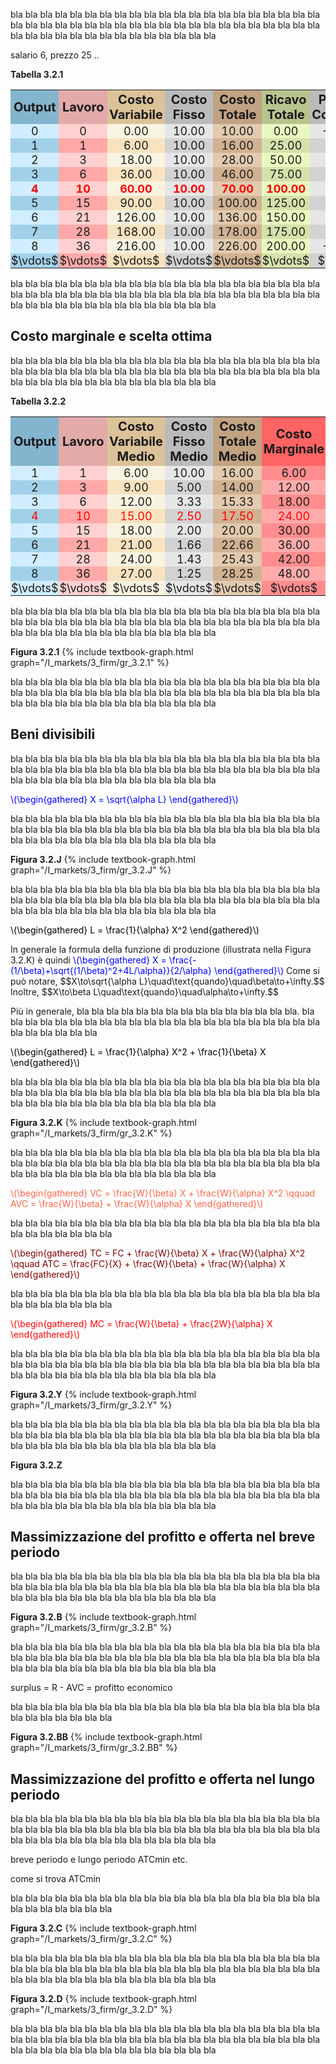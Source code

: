 



bla bla bla bla bla bla bla bla bla bla bla bla bla bla bla bla bla bla bla bla bla bla bla bla bla bla bla bla 
bla bla bla bla bla bla bla bla bla bla bla bla bla bla bla bla bla bla bla bla bla bla bla bla bla bla bla bla


salario 6, prezzo 25 ..


<a id="tab_3.2.1"><strong>Tabella 3.2.1</strong></a>
<!---light blue = #d0eeff --->
<!---darker blue = #a2d0e9 --->
<!---light red = #ffa8a8 --->
<!---darker red = #ffd0d0 --->
<!---buyer darker color = #d5e1aa --->
<!---buyer light color = #e8f8c0 --->
<!---seller darker color = #f8e3c0 --->
<!---seller light color = #f8f4e1 --->
<style>
  .alf th,
  .alf td { padding: 1px; text-align: center; font-size: 18px; }
  .alf th { padding: 3px;  font-size: 20px; }
  .alf th:nth-child(3){ background-color: #DCC298; }
  .alf th:nth-child(4){ background-color: #BBBBBB; }
  .alf th:nth-child(1){ background-color: #84B5CF; }
  .alf th:nth-child(2){ background-color: #e3aaaa; }
  .alf th:nth-child(6){ background-color: #B8C48E; }
  .alf th:nth-child(7){ background-color: #BBBBBB; }
  .alf th:nth-child(5){ background-color: #C1A282; }
  .alf th:nth-child(8){ background-color: #c8ec91; }

  .alf tr:nth-child(2n+1) td:nth-child(3){background: #f8e3c0;} 
  .alf tr:nth-child(2n+2) td:nth-child(3){background: #f8f4e1;} 

  .alf tr:nth-child(2n+1) td:nth-child(1){background: #a2d0e9;} 
  .alf tr:nth-child(2n+2) td:nth-child(1){background: #d0eeff;} 

  .alf tr:nth-child(2n+1) td:nth-child(4){background: #D2D2D2;} 
  .alf tr:nth-child(2n+2) td:nth-child(4){background: #E6E6E6;} 

  .alf tr:nth-child(2n+1) td:nth-child(2){background: #ffa8a8;} 
  .alf tr:nth-child(2n+2) td:nth-child(2){background: #ffd0d0;} 

  .alf tr:nth-child(2n+1) td:nth-child(6){background: #d5e1aa;} 
  .alf tr:nth-child(2n+2) td:nth-child(6){background: #e8f8c0;} 

  .alf tr:nth-child(2n+1) td:nth-child(7){background: #D2D2D2;} 
  .alf tr:nth-child(2n+2) td:nth-child(7){background: #E6E6E6;} 

  .alf tr:nth-child(2n+1) td:nth-child(8){background: #d5ff94;} 
  .alf tr:nth-child(2n+2) td:nth-child(8){background: #e3ffb8;} 

  .alf tr:nth-child(2n+1) td:nth-child(5){background: #D0B292;} 
  .alf tr:nth-child(2n+2) td:nth-child(5){background: #E2CAAF;} 

  .alf tr:nth-child(6) {color: red; font-weight: bold; }

</style>

  <table class="alf">
    <tr>
      <th style="width:10%"> Output </th>
      <th style="width:10%"> Lavoro </th>
      <th style="width:15%"> Costo Variabile </th>
      <th style="width:15%"> Costo Fisso </th>
      <th style="width:20%"> Costo Totale </th>
      <th style="width:15%"> Ricavo Totale</th>
      <th style="width:20%"> Profitto Contabile </th>
      <th style="width:20%"> Profitto Economico</th>
    </tr>
    <tr> <td>0</td> <td>0</td> <td>0.00</td> <td>10.00</td> <td>10.00</td> <td>0.00</td> <td>-10.00</td> <td>0.00</td>  </tr>
    <tr> <td>1</td> <td>1</td> <td>6.00</td> <td>10.00</td> <td>16.00</td><td>25.00</td> <td>9.00</td>  <td>19.00</td> </tr>
    <tr> <td>2</td> <td>3</td> <td>18.00</td> <td>10.00</td> <td>28.00</td><td>50.00</td> <td>22.00</td> <td>32.00</td> </tr>
    <tr> <td>3</td> <td>6</td> <td>36.00</td> <td>10.00</td> <td>46.00</td><td>75.00</td> <td>29.00</td> <td>39.00</td></tr>
    <tr> <td>4</td> <td>10</td> <td>60.00</td> <td>10.00</td> <td>70.00</td><td>100.00</td> <td>30.00</td> <td>40.00</td></tr>
    <tr> <td>5</td> <td>15</td> <td>90.00</td> <td>10.00</td> <td>100.00</td><td>125.00</td> <td>25.00</td> <td>35.00</td></tr>
    <tr> <td>6</td> <td>21</td> <td>126.00</td> <td>10.00</td> <td>136.00</td><td>150.00</td> <td>14.00</td> <td>24.00</td></tr>
    <tr> <td>7</td> <td>28</td> <td>168.00</td> <td>10.00</td> <td>178.00</td><td>175.00</td> <td>-3.00</td> <td>7.00</td></tr>
    <tr> <td>8</td> <td>36</td> <td>216.00</td> <td>10.00</td> <td>226.00</td><td>200.00</td> <td>-26.00</td> <td>-16.00</td></tr>
    <tr> <td>$\vdots$</td> <td>$\vdots$</td> <td>$\vdots$</td> <td>$\vdots$</td> <td>$\vdots$</td> <td>$\vdots$</td> <td>$\vdots$</td><td>$\vdots$</td> </tr>
  </table>





bla bla bla bla bla bla bla bla bla bla bla bla bla bla bla bla bla bla bla bla bla bla bla bla bla bla bla bla 
bla bla bla bla bla bla bla bla bla bla bla bla bla bla bla bla bla bla bla bla bla bla bla bla bla bla bla bla








<h2 id="SUBSEC_mc-it">Costo marginale e scelta ottima</h2>
bla bla bla bla bla bla bla bla bla bla bla bla bla bla bla bla bla bla bla bla bla bla bla bla bla bla bla bla 
bla bla bla bla bla bla bla bla bla bla bla bla bla bla bla bla bla bla bla bla bla bla bla bla bla bla bla bla 

<a id="tab_3.2.2"><strong>Tabella 3.2.2</strong></a>
<!---light blue = #d0eeff --->
<!---darker blue = #a2d0e9 --->
<!---light red = #ffa8a8 --->
<!---darker red = #ffd0d0 --->
<!---buyer darker color = #d5e1aa --->
<!---buyer light color = #e8f8c0 --->
<!---seller darker color = #f8e3c0 --->
<!---seller light color = #f8f4e1 --->
<style>
  .alf2 th,
  .alf2 td { padding: 1px; text-align: center; font-size: 18px; }
  .alf2 th { padding: 3px;  font-size: 20px; }
  .alf2 th:nth-child(3){ background-color: #DCC298; }
  .alf2 th:nth-child(4){ background-color: #BBBBBB; }
  .alf2 th:nth-child(1){ background-color: #84B5CF; }
  .alf2 th:nth-child(2){ background-color: #e3aaaa; }
  .alf2 th:nth-child(7){ background-color: #B8C48E; }
  .alf2 th:nth-child(6){ background-color: #FF6464; }
  .alf2 th:nth-child(5){ background-color: #C1A282; }
  .alf2 th:nth-child(8){ background-color: #c8ec91; }

  .alf2 tr:nth-child(2n+1) td:nth-child(3){background: #f8e3c0;} 
  .alf2 tr:nth-child(2n+2) td:nth-child(3){background: #f8f4e1;} 

  .alf2 tr:nth-child(2n+1) td:nth-child(1){background: #a2d0e9;} 
  .alf2 tr:nth-child(2n+2) td:nth-child(1){background: #d0eeff;} 

  .alf2 tr:nth-child(2n+1) td:nth-child(4){background: #D2D2D2;} 
  .alf2 tr:nth-child(2n+2) td:nth-child(4){background: #E6E6E6;} 

  .alf2 tr:nth-child(2n+1) td:nth-child(2){background: #ffa8a8;} 
  .alf2 tr:nth-child(2n+2) td:nth-child(2){background: #ffd0d0;} 

  .alf2 tr:nth-child(2n+1) td:nth-child(7){background: #d5e1aa;} 
  .alf2 tr:nth-child(2n+2) td:nth-child(7){background: #e8f8c0;} 

  .alf2 tr:nth-child(2n+1) td:nth-child(6){background: #ffabab;} 
  .alf2 tr:nth-child(2n+2) td:nth-child(6){background: #ff8d8d;} 

  .alf2 tr:nth-child(2n+1) td:nth-child(5){background: #D0B292;} 
  .alf2 tr:nth-child(2n+2) td:nth-child(5){background: #E2CAAF;} 

  .alf2 tr:nth-child(2n+1) td:nth-child(8){background: #d5ff94;} 
  .alf2 tr:nth-child(2n+2) td:nth-child(8){background: #e3ffb8;} 

  .alf2 tr:nth-child(5) {color: red; font-weight: normal; }

</style>

  <table class="alf2">
    <tr>
      <th style="width:10%"> Output </th>
      <th style="width:10%"> Lavoro </th>
      <th style="width:15%"> Costo Variabile Medio </th>
      <th style="width:15%"> Costo Fisso Medio</th>
      <th style="width:20%"> Costo Totale Medio </th>
      <th style="width:20%"> Costo Marginale </th>
      <th style="width:15%"> Ricavo Marginale</th>
      <th style="width:15%"> Profitto Marginale</th>
    </tr>
    <tr> <td>1</td> <td>1</td> <td>6.00</td> <td>10.00</td> <td>16.00</td><td>6.00</td> <td>25.00</td> <td>19.00</td> </tr>
    <tr> <td>2</td> <td>3</td> <td>9.00</td> <td>5.00</td> <td>14.00</td><td>12.00</td> <td>25.00</td> <td>13.00</td></tr>
    <tr> <td>3</td> <td>6</td> <td>12.00</td> <td>3.33</td> <td>15.33</td><td>18.00</td> <td>25.00</td> <td>7.00</td></tr>
    <tr> <td>4</td> <td>10</td> <td>15.00</td> <td>2.50</td> <td>17.50</td><td>24.00</td> <td>25.00</td> <td>1.00</td></tr>
    <tr> <td>5</td> <td>15</td> <td>18.00</td> <td>2.00</td> <td>20.00</td><td>30.00</td> <td>25.00</td> <td>-5.00</td></tr>
    <tr> <td>6</td> <td>21</td> <td>21.00</td> <td>1.66</td> <td>22.66</td><td>36.00</td> <td>25.00</td> <td>-11.00</td></tr>
    <tr> <td>7</td> <td>28</td> <td>24.00</td> <td>1.43</td> <td>25.43</td><td>42.00</td> <td>25.00</td> <td>-17.00</td></tr>
    <tr> <td>8</td> <td>36</td> <td>27.00</td> <td>1.25</td> <td>28.25</td><td>48.00</td> <td>25.00</td> <td>-23.00</td></tr>
    <tr> <td>$\vdots$</td> <td>$\vdots$</td> <td>$\vdots$</td> <td>$\vdots$</td> <td>$\vdots$</td> <td>$\vdots$</td> <td>$\vdots$</td> <td>$\vdots$</td> </tr>
  </table>

bla bla bla bla bla bla bla bla bla bla bla bla bla bla bla bla bla bla bla bla bla bla bla bla bla bla bla bla
bla bla bla bla bla bla bla bla bla bla bla bla bla bla bla bla bla bla bla bla bla bla bla bla bla bla bla bla

<a id="gr_3.2.1"><strong>Figura 3.2.1</strong></a>
{% include textbook-graph.html graph="/I_markets/3_firm/gr_3.2.1" %}

bla bla bla bla bla bla bla bla bla bla bla bla bla bla bla bla bla bla bla bla bla bla bla bla bla bla bla bla 
bla bla bla bla bla bla bla bla bla bla bla bla bla bla bla bla bla bla bla bla bla bla bla bla bla bla bla bla





<h2 id="SUBSEC_costs-it">Beni divisibili</h2>
bla bla bla bla bla bla bla bla bla bla bla bla bla bla bla bla bla bla bla bla bla bla bla bla bla bla bla bla 
bla bla bla bla bla bla bla bla bla bla bla bla bla bla bla bla bla bla bla bla bla bla bla bla bla bla bla bla


<p><span style="color: Blue;">
\(\begin{gathered}
 X = \sqrt{\alpha L}
\end{gathered}\)
</span></p>


bla bla bla bla bla bla bla bla bla bla bla bla bla bla bla bla bla bla bla bla bla bla bla bla bla bla bla bla 
bla bla bla bla bla bla bla bla bla bla bla bla bla bla bla bla bla bla bla bla bla bla bla bla bla bla bla bla

<a id="gr_3.2.J"><strong>Figura 3.2.J</strong></a>
{% include textbook-graph.html graph="/I_markets/3_firm/gr_3.2.J" %}

bla bla bla bla bla bla bla bla bla bla bla bla bla bla bla bla bla bla bla bla bla bla bla bla bla bla bla bla 
bla bla bla bla bla bla bla bla bla bla bla bla bla bla bla bla bla bla bla bla bla bla bla bla bla bla bla bla

<p><span style="color: Black;">
\(\begin{gathered}
 L = \frac{1}{\alpha} X^2
\end{gathered}\)
</span></p>


<p>
<span class="marginnote">
In generale la formula della funzione di produzione
(illustrata nella Figura 3.2.K) è quindi
</span>
<span class="marginnote" style="color: Blue;">
\(\begin{gathered}
 X = \frac{-(1/\beta)+\sqrt{(1/\beta)^2+4L/\alpha}}{2/\alpha}
\end{gathered}\)
</span>
<span class="marginnote">
Come si può notare, $$X\to\sqrt{\alpha L}\quad\text{quando}\quad\beta\to+\infty.$$ Inoltre,
$$X\to\beta L\quad\text{quando}\quad\alpha\to+\infty.$$
</span>
</p>
Più in generale, bla bla bla bla bla bla bla bla bla bla bla bla bla bla bla.
bla bla bla bla bla bla bla bla bla bla bla bla bla bla bla bla bla bla bla bla bla bla bla bla bla bla bla bla 
<p><span style="color: Black;">
\(\begin{gathered}
 L = \frac{1}{\alpha} X^2 + \frac{1}{\beta} X
\end{gathered}\)
</span></p>


bla bla bla bla bla bla bla bla bla bla bla bla bla bla bla bla bla bla bla bla bla bla bla bla bla bla bla bla 
bla bla bla bla bla bla bla bla bla bla bla bla bla bla bla bla bla bla bla bla bla bla bla bla bla bla bla bla

<a id="gr_3.2.K"><strong>Figura 3.2.K</strong></a>
{% include textbook-graph.html graph="/I_markets/3_firm/gr_3.2.K" %}

bla bla bla bla bla bla bla bla bla bla bla bla bla bla bla bla bla bla bla bla bla bla bla bla bla bla bla bla 
bla bla bla bla bla bla bla bla bla bla bla bla bla bla bla bla bla bla bla bla bla bla bla bla bla bla bla bla












<p><span style="color: tomato;">
\(\begin{gathered}
 VC = \frac{W}{\beta} X + \frac{W}{\alpha} X^2
 \qquad
 AVC = \frac{W}{\beta} + \frac{W}{\alpha} X
\end{gathered}\)
</span></p>

bla bla bla bla bla bla bla bla bla bla bla bla bla bla bla bla bla bla bla bla bla bla bla bla bla bla bla bla 


<p><span style="color: maroon;">
\(\begin{gathered}
 TC = FC + \frac{W}{\beta} X + \frac{W}{\alpha} X^2
 \qquad
 ATC = \frac{FC}{X} + \frac{W}{\beta} + \frac{W}{\alpha} X
\end{gathered}\)
</span></p>


bla bla bla bla bla bla bla bla bla bla bla bla bla bla bla bla bla bla bla bla bla bla bla bla bla bla bla bla 


<p><span style="color: red;">
\(\begin{gathered}
 MC = \frac{W}{\beta} + \frac{2W}{\alpha} X
\end{gathered}\)
</span></p>

bla bla bla bla bla bla bla bla bla bla bla bla bla bla bla bla bla bla bla bla bla bla bla bla bla bla bla bla 
bla bla bla bla bla bla bla bla bla bla bla bla bla bla bla bla bla bla bla bla bla bla bla bla bla bla bla bla 






<a id="gr_3.2.Y"><strong>Figura 3.2.Y</strong></a>
{% include textbook-graph.html graph="/I_markets/3_firm/gr_3.2.Y" %}

bla bla bla bla bla bla bla bla bla bla bla bla bla bla bla bla bla bla bla bla bla bla bla bla bla bla bla bla 
bla bla bla bla bla bla bla bla bla bla bla bla bla bla bla bla bla bla bla bla bla bla bla bla bla bla bla bla



<a id="gr_3.2.Z"><strong>Figura 3.2.Z</strong></a>

bla bla bla bla bla bla bla bla bla bla bla bla bla bla bla bla bla bla bla bla bla bla bla bla bla bla bla bla 
bla bla bla bla bla bla bla bla bla bla bla bla bla bla bla bla bla bla bla bla bla bla bla bla bla bla bla bla





<h2 id="SUBSEC_maxprofit-it">Massimizzazione del profitto e offerta nel breve periodo</h2>
bla bla bla bla bla bla bla bla bla bla bla bla bla bla bla bla bla bla bla bla bla bla bla bla bla bla bla bla 
bla bla bla bla bla bla bla bla bla bla bla bla bla bla bla bla bla bla bla bla bla bla bla bla bla bla bla bla


<a id="gr_3.2.B"><strong>Figura 3.2.B</strong></a>
{% include textbook-graph.html graph="/I_markets/3_firm/gr_3.2.B" %}


bla bla bla bla bla bla bla bla bla bla bla bla bla bla bla bla bla bla bla bla bla bla bla bla bla bla bla bla 
bla bla bla bla bla bla bla bla bla bla bla bla bla bla bla bla bla bla bla bla bla bla bla bla bla bla bla bla

surplus = R - AVC = profitto economico


bla bla bla bla bla bla bla bla bla bla bla bla bla bla bla bla bla bla bla bla bla bla bla bla bla bla bla bla


<a id="gr_3.2.BB"><strong>Figura 3.2.BB</strong></a>
{% include textbook-graph.html graph="/I_markets/3_firm/gr_3.2.BB" %}




















<h2 id="SUBSEC_maxprofitLR-it">Massimizzazione del profitto e offerta nel lungo periodo</h2>
bla bla bla bla bla bla bla bla bla bla bla bla bla bla bla bla bla bla bla bla bla bla bla bla bla bla bla bla 
bla bla bla bla bla bla bla bla bla bla bla bla bla bla bla bla bla bla bla bla bla bla bla bla bla bla bla bla

breve periodo e lungo periodo ATCmin etc.

come si trova ATCmin


bla bla bla bla bla bla bla bla bla bla bla bla bla bla bla bla bla bla bla bla bla bla bla bla bla bla bla bla

<a id="gr_3.2.C"><strong>Figura 3.2.C</strong></a>
{% include textbook-graph.html graph="/I_markets/3_firm/gr_3.2.C" %}

bla bla bla bla bla bla bla bla bla bla bla bla bla bla bla bla bla bla bla bla bla bla bla bla bla bla bla bla 
bla bla bla bla bla bla bla bla bla bla bla bla bla bla bla bla bla bla bla bla bla bla bla bla bla bla bla bla


<a id="gr_3.2.D"><strong>Figura 3.2.D</strong></a>
{% include textbook-graph.html graph="/I_markets/3_firm/gr_3.2.D" %}

bla bla bla bla bla bla bla bla bla bla bla bla bla bla bla bla bla bla bla bla bla bla bla bla bla bla bla bla 
bla bla bla bla bla bla bla bla bla bla bla bla bla bla bla bla bla bla bla bla bla bla bla bla bla bla bla bla

